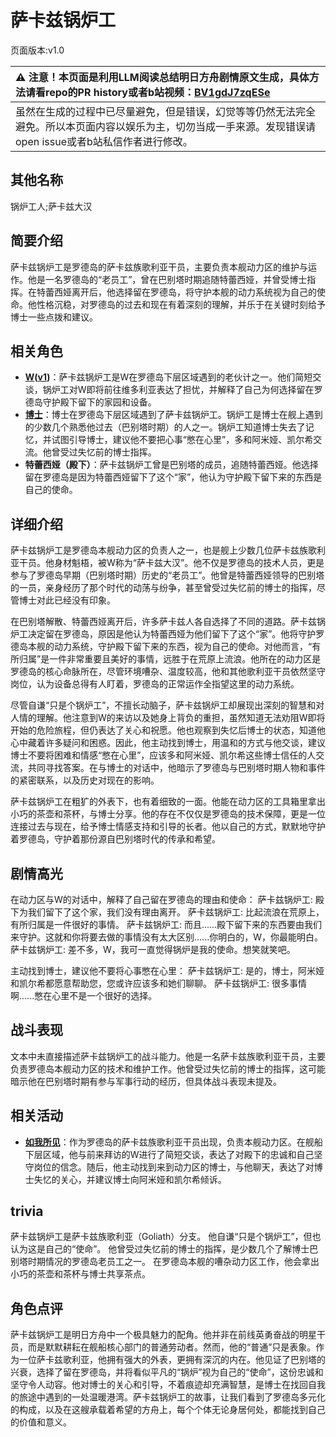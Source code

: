 # 萨卡兹锅炉工
页面版本:v1.0
 

| :warning: 注意！本页面是利用LLM阅读总结明日方舟剧情原文生成，具体方法请看repo的PR history或者b站视频：[BV1gdJ7zqESe](https://www.bilibili.com/video/BV1gdJ7zqESe/)         |
|:----------------------------|
| 虽然在生成的过程中已尽量避免，但是错误，幻觉等等仍然无法完全避免。所以本页面内容以娱乐为主，切勿当成一手来源。发现错误请open issue或者b站私信作者进行修改。|



## 其他名称
锅炉工人;萨卡兹大汉
## 简要介绍
萨卡兹锅炉工是罗德岛的萨卡兹族歌利亚干员，主要负责本舰动力区的维护与运作。他是一名罗德岛的“老员工”，曾在巴别塔时期追随特蕾西娅，并曾受博士指挥。在特蕾西娅离开后，他选择留在罗德岛，将守护本舰的动力系统视为自己的使命。他性格沉稳，对罗德岛的过去和现在有着深刻的理解，并乐于在关键时刻给予博士一些点拨和建议。
## 相关角色
-   **[W](../char_v3/char_113_cqbw.md)([v1](char_113_cqbw.md))**：萨卡兹锅炉工是W在罗德岛下层区域遇到的老伙计之一。他们简短交谈，锅炉工对W即将前往维多利亚表达了担忧，并解释了自己为何选择留在罗德岛守护殿下留下的家园和设备。
-   **[博士](../char_v3/extended_char_bo_shi.md)**：博士在罗德岛下层区域遇到了萨卡兹锅炉工。锅炉工是博士在舰上遇到的少数几个熟悉他过去（巴别塔时期）的人之一。锅炉工知道博士失去了记忆，并试图引导博士，建议他不要把心事“憋在心里”，多和阿米娅、凯尔希交流。他曾受过失忆前的博士指挥。
-   **特蕾西娅（殿下）**：萨卡兹锅炉工曾是巴别塔的成员，追随特蕾西娅。他选择留在罗德岛是因为特蕾西娅留下了这个“家”，他认为守护殿下留下来的东西是自己的使命。
## 详细介绍
萨卡兹锅炉工是罗德岛本舰动力区的负责人之一，也是舰上少数几位萨卡兹族歌利亚干员。他身材魁梧，被W称为“萨卡兹大汉”。他不仅是罗德岛的技术人员，更是参与了罗德岛早期（巴别塔时期）历史的“老员工”。他曾是特蕾西娅领导的巴别塔的一员，亲身经历了那个时代的动荡与纷争，甚至曾受过失忆前的博士的指挥，尽管博士对此已经没有印象。

在巴别塔解散、特蕾西娅离开后，许多萨卡兹人各自选择了不同的道路。萨卡兹锅炉工决定留在罗德岛，原因是他认为特蕾西娅为他们留下了这个“家”。他将守护罗德岛本舰的动力系统，守护殿下留下来的东西，视为自己的使命。对他而言，“有所归属”是一件非常重要且美好的事情，远胜于在荒原上流浪。他所在的动力区是罗德岛的核心命脉所在，尽管环境嘈杂、温度较高，他和其他歌利亚干员依然坚守岗位，认为设备总得有人盯着，罗德岛的正常运作全指望这里的动力系统。

尽管自谦“只是个锅炉工”，不擅长动脑子，萨卡兹锅炉工却展现出深刻的智慧和对人情的理解。他注意到W的来访以及她身上背负的重担，虽然知道无法劝阻W即将开始的危险旅程，但仍表达了关心和祝愿。他也观察到失忆后博士的状态，知道他心中藏着许多疑问和困惑。因此，他主动找到博士，用温和的方式与他交谈，建议博士不要将困难和情感“憋在心里”，应该多和阿米娅、凯尔希这些博士信任的人交流，共同寻找答案。在与博士的对话中，他暗示了罗德岛与巴别塔时期人物和事件的紧密联系，以及历史对现在的影响。

萨卡兹锅炉工在粗犷的外表下，也有着细致的一面。他能在动力区的工具箱里拿出小巧的茶壶和茶杯，与博士分享。他的存在不仅仅是罗德岛的技术保障，更是一位连接过去与现在，给予博士情感支持和引导的长者。他以自己的方式，默默地守护着罗德岛，守护着那份源自巴别塔时代的传承和希望。
## 剧情高光
在动力区与W的对话中，解释了自己留在罗德岛的理由和使命：
萨卡兹锅炉工:  殿下为我们留下了这个家，我们没有理由离开。
萨卡兹锅炉工:  比起流浪在荒原上，有所归属是一件很好的事情。
萨卡兹锅炉工:  而且......殿下留下来的东西要由我们来守护。这就和你将要去做的事情没有太大区别......你明白的，W，你最能明白。
萨卡兹锅炉工:  差不多，W，我可一直觉得锅炉是我的使命。想笑就笑吧。

主动找到博士，建议他不要将心事憋在心里：
萨卡兹锅炉工:  是的，博士，阿米娅和凯尔希都愿意帮助您，您或许应该多和她们聊聊。
萨卡兹锅炉工:  很多事情啊......憋在心里不是一个很好的选择。
## 战斗表现
文本中未直接描述萨卡兹锅炉工的战斗能力。他是一名萨卡兹族歌利亚干员，主要负责罗德岛本舰动力区的技术和维护工作。他曾受过失忆前的博士的指挥，这可能暗示他在巴别塔时期有参与军事行动的经历，但具体战斗表现未提及。
## 相关活动
-   **[如我所见](../stories/act8mini.md)**：作为罗德岛的萨卡兹族歌利亚干员出现，负责本舰动力区。在舰船下层区域，他与前来拜访的W进行了简短交谈，表达了对殿下的忠诚和自己坚守岗位的信念。随后，他主动找到来到动力区的博士，与他聊天，表达了对博士失忆的关心，并建议博士向阿米娅和凯尔希倾诉。
## trivia
萨卡兹锅炉工是萨卡兹族歌利亚（Goliath）分支。
他自谦“只是个锅炉工”，但也认为这是自己的“使命”。
他曾受过失忆前的博士的指挥，是少数几个了解博士巴别塔时期情况的罗德岛老员工之一。
在罗德岛本舰的嘈杂动力区工作，他会拿出小巧的茶壶和茶杯与博士共享茶点。
## 角色点评
萨卡兹锅炉工是明日方舟中一个极具魅力的配角。他并非在前线英勇奋战的明星干员，而是默默耕耘在舰船核心部门的普通劳动者。然而，他的“普通”只是表象。作为一位萨卡兹歌利亚，他拥有强大的外表，更拥有深沉的内在。他见证了巴别塔的兴衰，选择了留在罗德岛，并将看似平凡的“锅炉”视为自己的“使命”，这份忠诚和坚守令人动容。他对博士的关心和引导，不着痕迹却充满智慧，是博士在找回自我的旅途中遇到的一处温暖港湾。萨卡兹锅炉工的故事，让我们看到了罗德岛多元化的构成，以及在这艘承载着希望的方舟上，每个个体无论身居何处，都能找到自己的价值和意义。